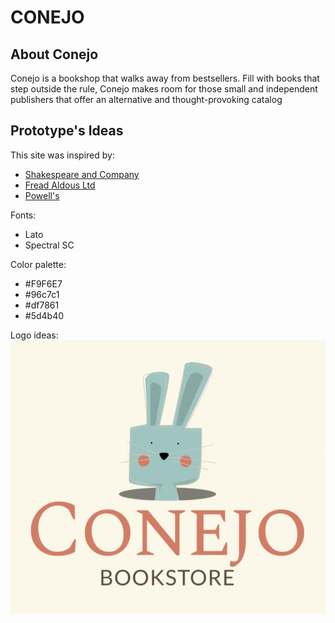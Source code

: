 # **CONEJO** #  

## **About Conejo** ##  
Conejo is a bookshop that walks away from bestsellers. Fill with books that step outside the rule, Conejo makes room for those small and independent publishers that offer an alternative and thought-provoking catalog  

## **Prototype's Ideas** ##

This site was inspired by:  
- [Shakespeare and Company](https://www.shakespeareandcompany.com)  
- [Fread Aldous Ltd](https://www.fredaldous.co.uk)  
- [Powell's](https://www.powells.com)  

Fonts:  
- Lato
- Spectral SC

Color palette:  
- #F9F6E7
- #96c7c1
- #df7861
- #5d4b40

Logo ideas:  
![forLogo](./public/assets/logo.png)
